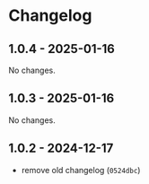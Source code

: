 # Changelog

## 1.0.4 - 2025-01-16

No changes.

## 1.0.3 - 2025-01-16

No changes.

## 1.0.2 - 2024-12-17

- remove old changelog (`0524dbc`)
